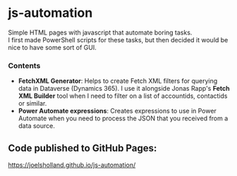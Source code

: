# js-automation

Simple HTML pages with javascript that automate boring tasks.  
I first made PowerShell scripts for these tasks, but then decided it would be nice to have some sort of GUI.

### Contents
- **FetchXML Generator**: Helps to create Fetch XML filters for querying data in Dataverse (Dynamics 365). I use it alongside Jonas Rapp's **Fetch XML Builder** tool when I need to filter on a list of accountids, contactids or similar.
- **Power Automate expressions**: Creates expressions to use in Power Automate when you need to process the JSON that you received from a data source.

## Code published to GitHub Pages:  
https://joelsholland.github.io/js-automation/
